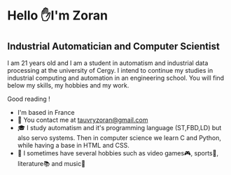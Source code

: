 Hello ✋I'm Zoran
=

Industrial Automatician and Computer Scientist
-----------

I am 21 years old and I am a student in automatism and industrial data processing at the university of Cergy. 
I intend to continue my studies in industrial computing and automation in an engineering school. You will find below my skills, my hobbies and my work.

Good reading ! 

* I'm based in France
* :e-mail: You contact me at [tauvryzoran@gmail.com](mailto:tauvryzoran@gmail.com)
* :mortar_board: I study automatism and it's programming language (ST,FBD,LD) but also servo systems. Then in computer science we learn C and Python, while having a base in HTML and CSS.
* :brain: I sometimes have several hobbies such as video games:video_game:, sports:rugby_football:, literature:books: and music:musical_keyboard:
